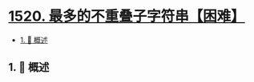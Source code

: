 # [1520. 最多的不重叠子字符串【困难】](https://github.com/Tdahuyou/TNotes.leetcode/tree/main/notes/1520.%20%E6%9C%80%E5%A4%9A%E7%9A%84%E4%B8%8D%E9%87%8D%E5%8F%A0%E5%AD%90%E5%AD%97%E7%AC%A6%E4%B8%B2%E3%80%90%E5%9B%B0%E9%9A%BE%E3%80%91)

<!-- region:toc -->

- [1. 📝 概述](#1--概述)

<!-- endregion:toc -->

## 1. 📝 概述
